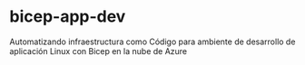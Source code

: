 # bicep-app-dev
Automatizando infraestructura como Código para ambiente de desarrollo de aplicación Linux con Bicep en la nube de Azure
